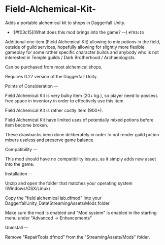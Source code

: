 # Field-Alchemical-Kit-
Adds a portable alchemical kit to shops in Daggerfall Unity.

 - ![#f03c15](What does this mod brings into the game? --) `#f03c15`

Additional one item (Field Alchemical Kit) allowing to mix potions in the field, outside
of guild services, hopefully allowing for slightly more flexible gameplay for some rather
specific character builds and anybody who is not interested in Temple guilds / Dark Brotherhood /
Archaeologists.

Can be purchased from most alchemical shops. 
           
Requires 0.27 version of the Daggerfall Unity. 

 Points of Consideration --

Field Alchemical Kit is very bulky item (20+ kg.), so player need to possess free space in inventory in order to effectively use this item.

Field Alchemical Kit is rather costly item (900+).

Field Alchemical Kit have limited uses of potentially mixed potions before item become broken.

These drawbacks been done deliberately in order to not render guild potion mixers useless and preserve game balance.

 Compatibility --

This mod should have no compatibility issues, as it simply adds new asset into the game.

 Installation --

Unzip and open the folder that matches your operating system (Windows/OSX/Linux)

Copy the "field alchemical lab.dfmod" into your DaggerfallUnity_Data\StreamingAssets\Mods folder

Make sure the mod is enabled and "Mod system" is enabled in the starting menu under "Advanced -> Enhancements"

 Uninstall --

Remove "RepairTools.dfmod" from the "StreamingAssets/Mods" folder.
